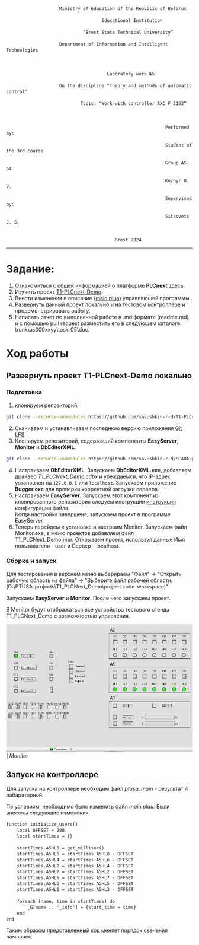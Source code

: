                         Ministry of Education of the Republic of Belarus

                                        Educational Institution

                                 “Brest State Technical University”

                        Department of Information and Intelligent Technologies



                                          Laboratory work №5

                        On the discipline “Theory and methods of automatic control”

                                Topic: "Work with controller AXC F 2152”



                                                                Performed by:

                                                                Student of the 3rd course

                                                                Group AS-64

                                                                Kuzhyr U. V.

                                                                Supervised by:

                                                                Sitkovets J. S.


                                             Brest 2024

---

# Задание:
1. Ознакомиться с общей информацией о платформе **PLCnext** [здесь](https://www.plcnext.help/te/About/Home.htm).
2. Изучить проект [T1-PLCnext-Demo](https://github.com/savushkin-r-d/T1-PLCnext-Demo).
3. Внести изменения в описание ([main.plua](https://github.com/savushkin-r-d/T1-PLCnext-Demo/blob/master/main.plua)) управляющей программы .
4. Развернуть данный проект локально и на тестовом контроллере и продемонстрировать работу.
5. Написать отчет по выполненной работе в .md формате (readme.md) и с помощью pull request разместить его в следующем каталоге: trunk\as000xxyy\task_05\doc.

# Ход работы

## Развернуть проект **T1-PLCnext-Demo** локально

### Подготовка

1. клонируем репозиторий:
```sh
git clone --recurse-submodules https://github.com/savushkin-r-d/T1-PLCnext-Demo
```

2. Скачиваем и устанавливаем последнюю версию приложения [Git LFS](https://git-lfs.com/).
3. Клонируем репозиторий, содержащий компоненты **EasyServer**, **Monitor** и **DbEditorXML**:
```sh
git clone --recurse-submodules https://github.com/savushkin-r-d/SCADA-ptusa-bin
```
 4. Настраиваем **DbEditorXML**. Запускаем **DbEditorXML.exe**, добавляем драйвер *T1_PLCNext_Demo.cdbx* и убеждаемся, что IP-адрес установлен на `127.0.0.1` или `localhost`. Запускаем приложение **Bugger.exe** для проверки корректной загрузки сервера.
 5. Настраиваем **EasyServer**. Запускаем этот компонент из клонированного репозитория следуем инструкции [инструкция](https://github.com/savushkin-r-d/T1-PLCnext-Demo?tab=readme-ov-file#клонирование-проекта) конфигурации файла.
<br> Когда настройка завершена, запускаем проект в программе EasyServer
 6. Теперь перейдем к установке и настроим Monitor. Запускаем файл Monitor.exe, в меню проектов добавляем файл T1_PLCNext_Demo.mpr. Открываем проект, используя данные Имя пользователя - user и Сервер - localhost.


### Сборка и запуск

Для тестирования в верхнем меню выберираем "Файл" -> "Открыть рабочую область из файла" -> "Выберите файл рабочей области: (D:\PTUSA-projects\T1_PLCNext_Demo\project.code-workspace)".

Запускаем **EasyServer** и **Monitor**. После чего запускаем проект.

В Monitor будут отображаться все устройства тестового стенда T1_PLCNext_Demo с возможностью управления.

![](../img/doned.png)
<br>
| _Monitor_

## Запуск на контроллере

Для запуска на контроллере необходим файл _ptusa_main_ - результат 4 лабараторной.

По условиям, необходимо было изменить файл _main.plau_. Были внесены следующие изменения:
```plau
function initialize_users()
    local OFFSET = 200
    local startTimes = {}

    startTimes.A5HL8 = get_millisec()
    startTimes.A5HL6 = startTimes.A5HL8 - OFFSET
    startTimes.A5HL4 = startTimes.A5HL6 - OFFSET
    startTimes.A5HL2 = startTimes.A5HL4 - OFFSET
    startTimes.A5HL7 = startTimes.A5HL2 - OFFSET
    startTimes.A5HL5 = startTimes.A5HL7 - OFFSET
    startTimes.A5HL3 = startTimes.A5HL5 - OFFSET
    startTimes.A5HL1 = startTimes.A5HL3 - OFFSET

    foreach (name, time in startTimes) do
        _G[name .. "_info"] = {start_time = time}
    end
end
```

Таким образом представленный код меняет порядок свечения лампочек.